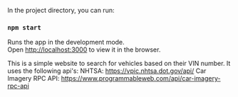 In the project directory, you can run:

### `npm start`

Runs the app in the development mode.\
Open [http://localhost:3000](http://localhost:3000) to view it in the browser.

This is a simple website to search for vehicles based on their VIN number. 
It uses the following api's: 
    NHTSA: https://vpic.nhtsa.dot.gov/api/
    Car Imagery RPC API: https://www.programmableweb.com/api/car-imagery-rpc-api